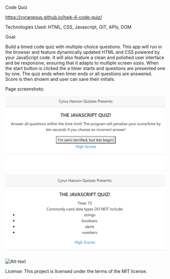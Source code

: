 Code Quiz 

https://cyraneous.github.io/hwk-4-code-quiz/

Technologies Used: HTML, CSS, Javascript, GIT, APIs, DOM

Goal: 

Build a timed code quiz with multiple-choice questions. This app will run in the browser and feature dynamically updated HTML and CSS powered by your JavaScript code. It will also feature a clean and polished user interface and be responsive, ensuring that it adapts to multiple screen sizes. When the start button is clicked the a timer starts and questions are presented one by one. The quiz ends when timer ends or all questions are answered. Score is then showm and user can save their initials. 

Page screenshots:

![Alt-text](https://github.com/cyraneous/hwk-4-code-quiz/blob/master/assets/Homework%204-1.JPG)

![Alt-text](https://github.com/cyraneous/hwk-4-code-quiz/blob/master/assets/Homework%204-2.JPG)

![Alt-text](https://github.com/cyraneous/hwk-4-code-quiz/blob/master/assets/Homework%204-.JPG)



License: This project is licensed under the terms of the MIT license.

